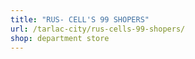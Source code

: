 ```yaml
---
title: "RUS- CELL'S 99 SHOPERS"
url: /tarlac-city/rus-cells-99-shopers/
shop: department store
---
```

